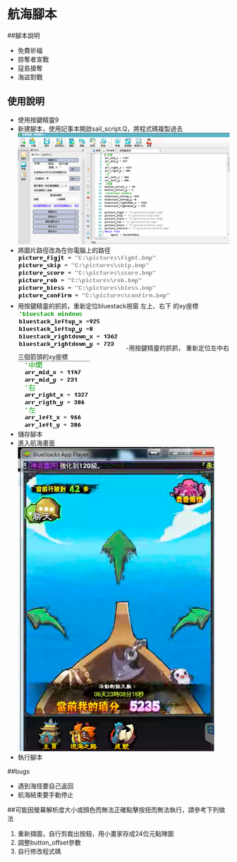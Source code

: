 # 航海腳本

##腳本說明
- 免費祈福
- 掠奪者宣戰
- 寇島搶奪
- 海盜對戰

## 使用說明
- 使用按鍵精靈9
- 新建腳本，使用記事本開啟sail_script.Q，將程式碼複製過去  
![ready to go](copy.png)
- 將圖片路徑改為在你電腦上的路徑  
![ready to go](pic.png)
- 用按鍵精靈的抓抓，重新定位bluestack視窗 左上、右下 的xy座標  
![ready to go](bluestack.png)
-用按鍵精靈的抓抓， 重新定位左中右三個箭頭的xy座標  
![ready to go](arrow.png)
- 儲存腳本
- 進入航海畫面  
![ready to go](ready.png)
- 執行腳本

##bugs
- 遇到海怪要自己返回
- 航海結束要手動停止

##可能因螢幕解析度大小或顏色而無法正確點擊按扭而無法執行，請參考下列做法
1. 重新擷圖，自行剪裁出按鈕，用小畫家存成24位元點陣圖
2. 調整button_offset參數
3. 自行修改程式碼
